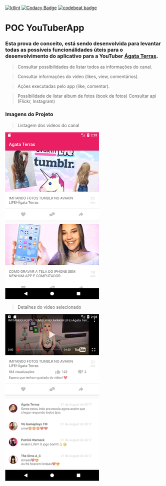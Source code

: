 <a href="https://ktlint.github.io/"><img src="https://img.shields.io/badge/code%20style-%E2%9D%A4-FF4081.svg" alt="ktlint"></a>
[![Codacy Badge](https://api.codacy.com/project/badge/Grade/c779f0ddedda4d669af2e74f0797f66a)](https://www.codacy.com/manual/gustavoterras/YouTuberApp?utm_source=github.com&amp;utm_medium=referral&amp;utm_content=gustavoterras/YouTuberApp&amp;utm_campaign=Badge_Grade)
[![codebeat badge](https://codebeat.co/badges/bcc637d1-db30-4725-bfb7-c90fdadb8031)](https://codebeat.co/projects/github-com-gustavoterras-youtuberapp-master)

# POC YouTuberApp

### Esta prova de conceito, está sendo desenvolvida para levantar todas as possíveis funcionálidades úteis para o desenvolvimento do aplicativo para a YouTuber [Ágata Terras](https://www.youtube.com/channel/UCHZSi8xsLHDor_FQjhgwMoA).

> Consultar possíbilidades de listar todos as informações do canal.

> Consultar informações do vídeo (likes, view, comentários).

> Ações executadas pelo app (like, comentar).

> Possíbilidade de listar album de fotos (book de fotos)
> Consultar api (Flickr, Instagram)

### Imagens do Projeto

> Listagem dos videos do canal
<img src="https://github.com/gustavoterras/YouTuberApp/blob/master/images/img1.png" width="300">

> Detalhes do video selecionado
<img src="https://github.com/gustavoterras/YouTuberApp/blob/master/images/img2.png" width="300">
